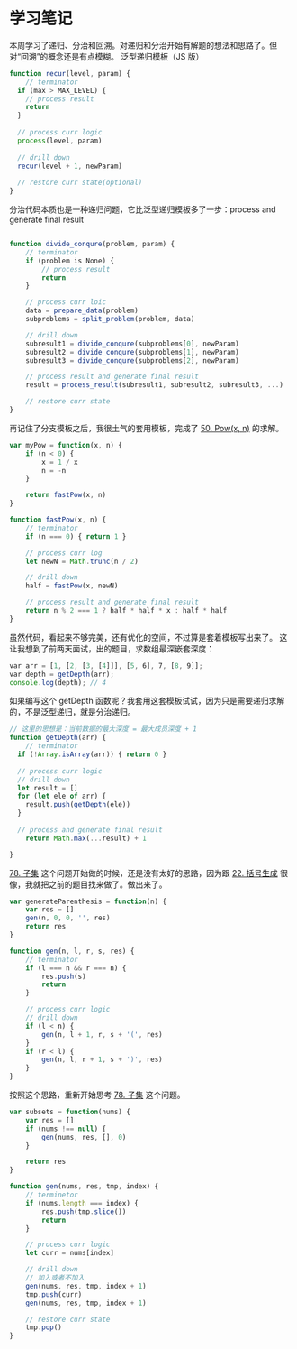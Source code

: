 # 学习笔记

本周学习了递归、分治和回溯。对递归和分治开始有解题的想法和思路了。但对“回溯”的概念还是有点模糊。
泛型递归模板（JS 版）

```javascript
function recur(level, param) {
	// terminator
  if (max > MAX_LEVEL) {
  	// process result
    return
  }
  
  // process curr logic
  process(level, param)
  
  // drill down
  recur(level + 1, newParam)
  
  // restore curr state(optional)
}
```

分治代码本质也是一种递归问题，它比泛型递归模板多了一步：process and generate final result

```javascript

function divide_conqure(problem, param) {
	// terminator
	if (problem is None) {
		// process result
		return
	}

	// process curr loic
	data = prepare_data(problem)
	subproblems = split_problem(problem, data)

	// drill down
	subresult1 = divide_conqure(subproblems[0], newParam)
	subresult2 = divide_conqure(subproblems[1], newParam)
	subresult3 = divide_conqure(subproblems[2], newParam)

	// process result and generate final result
	result = process_result(subresult1, subresult2, subresult3, ...)

	// restore curr state
}
```

再记住了分支模板之后，我很土气的套用模板，完成了 [50. Pow(x, n)](https://leetcode-cn.com/problems/powx-n/) 的求解。

```javascript
var myPow = function(x, n) {
    if (n < 0) {
        x = 1 / x
        n = -n
    }

    return fastPow(x, n)
}

function fastPow(x, n) {
    // terminator
    if (n === 0) { return 1 }

    // process curr log
    let newN = Math.trunc(n / 2)

    // drill down
    half = fastPow(x, newN)

    // process result and generate final result
    return n % 2 === 1 ? half * half * x : half * half 
}
```

虽然代码，看起来不够完美，还有优化的空间，不过算是套着模板写出来了。
这让我想到了前两天面试，出的题目，求数组最深嵌套深度：

```javascript
var arr = [1, [2, [3, [4]]], [5, 6], 7, [8, 9]];
var depth = getDepth(arr);
console.log(depth); // 4
```

如果编写这个 getDepth 函数呢？我套用这套模板试试，因为只是需要递归求解的，不是泛型递归，就是分治递归。

```javascript
// 这里的思想是：当前数据的最大深度 = 最大成员深度 + 1
function getDepth(arr) {
	// terminator
  if (!Array.isArray(arr)) { return 0 }
  
  // process curr logic
  // drill down
  let result = []
  for (let ele of arr) {
  	result.push(getDepth(ele))
  }
  
  // process and generate final result
 	return Math.max(...result) + 1

}
```

[78. 子集](https://leetcode-cn.com/problems/subsets/) 这个问题开始做的时候，还是没有太好的思路，因为跟 [22. 括号生成](https://leetcode-cn.com/problems/generate-parentheses/) 很像，我就把之前的题目找来做了。做出来了。

```javascript
var generateParenthesis = function(n) {
    var res = []
    gen(n, 0, 0, '', res)
    return res
}

function gen(n, l, r, s, res) {
    // terminator
    if (l === n && r === n) {
        res.push(s)
        return
    }

    // process curr logic
    // drill down
    if (l < n) {
        gen(n, l + 1, r, s + '(', res)
    }
    if (r < l) {
        gen(n, l, r + 1, s + ')', res)
    }
}
```

按照这个思路，重新开始思考 [78. 子集](https://leetcode-cn.com/problems/subsets/) 这个问题。

```javascript
var subsets = function(nums) {
    var res = []
    if (nums !== null) {
        gen(nums, res, [], 0)
    }

    return res
}

function gen(nums, res, tmp, index) {
    // terminetor
    if (nums.length === index) {
        res.push(tmp.slice())
        return
    }

    // process curr logic
    let curr = nums[index]

    // drill down
    // 加入或者不加入
    gen(nums, res, tmp, index + 1)
    tmp.push(curr)
    gen(nums, res, tmp, index + 1)

    // restore curr state
    tmp.pop()
}
```
